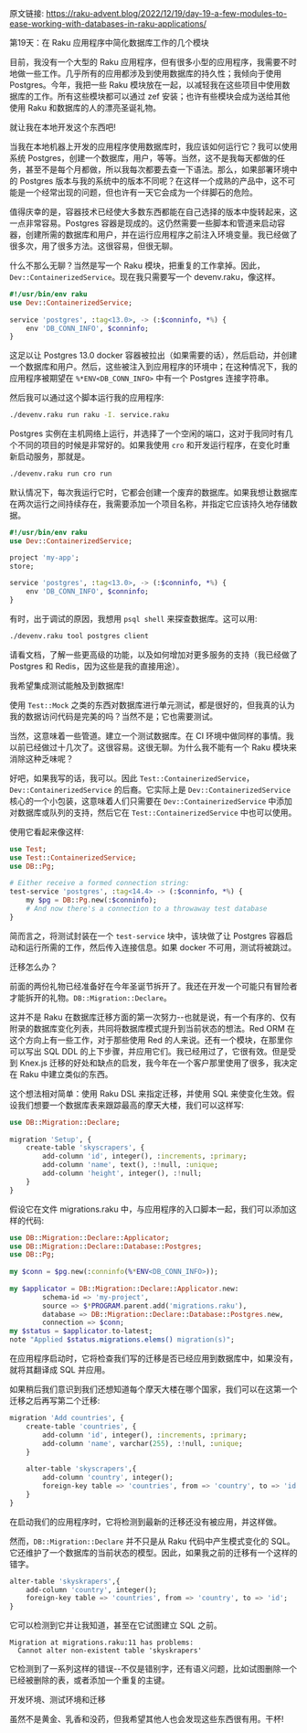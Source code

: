 原文链接: https://raku-advent.blog/2022/12/19/day-19-a-few-modules-to-ease-working-with-databases-in-raku-applications/

第19天：在 Raku 应用程序中简化数据库工作的几个模块

目前，我没有一个大型的 Raku 应用程序，但有很多小型的应用程序，我需要不时地做一些工作。几乎所有的应用都涉及到使用数据库的持久性；我倾向于使用 Postgres。今年，我把一些 Raku 模块放在一起，以减轻我在这些项目中使用数据库的工作。所有这些模块都可以通过 zef 安装；也许有些模块会成为送给其他使用 Raku 和数据库的人的漂亮圣诞礼物。

就让我在本地开发这个东西吧!

当我在本地机器上开发的应用程序使用数据库时，我应该如何运行它？我可以使用系统 Postgres，创建一个数据库，用户，等等。当然，这不是我每天都做的任务，甚至不是每个月都做，所以我每次都要去查一下语法。那么，如果部署环境中的 Postgres 版本与我的系统中的版本不同呢？在这样一个成熟的产品中，这不可能是一个经常出现的问题，但也许有一天它会成为一个绊脚石的危险。

值得庆幸的是，容器技术已经使大多数东西都能在自己选择的版本中旋转起来，这一点非常容易。Postgres 容器是现成的。这仍然需要一些脚本和管道来启动容器，创建所需的数据库和用户，并在运行应用程序之前注入环境变量。我已经做了很多次，用了很多方法。这很容易，但很无聊。

什么不那么无聊？当然是写一个 Raku 模块，把重复的工作拿掉。因此，`Dev::ContainerizedService`。现在我只需要写一个 devenv.raku，像这样。

```raku
#!/usr/bin/env raku
use Dev::ContainerizedService;
 
service 'postgres', :tag<13.0>, -> (:$conninfo, *%) {
    env 'DB_CONN_INFO', $conninfo;
}
```

这足以让 Postgres 13.0 docker 容器被拉出（如果需要的话），然后启动，并创建一个数据库和用户。然后，这些被注入到应用程序的环境中；在这种情况下，我的应用程序被期望在 `%*ENV<DB_CONN_INFO>` 中有一个 Postgres 连接字符串。

然后我可以通过这个脚本运行我的应用程序:

```bash
./devenv.raku run raku -I. service.raku
```

Postgres 实例在主机网络上运行，并选择了一个空闲的端口，这对于我同时有几个不同的项目的时候是非常好的。如果我使用 `cro` 和开发运行程序，在变化时重新启动服务，那就是。

```bash
./devenv.raku run cro run
```

默认情况下，每次我运行它时，它都会创建一个废弃的数据库。如果我想让数据库在两次运行之间持续存在，我需要添加一个项目名称，并指定它应该持久地存储数据。

```raku
#!/usr/bin/env raku
use Dev::ContainerizedService;

project 'my-app';
store;
 
service 'postgres', :tag<13.0>, -> (:$conninfo, *%) {
    env 'DB_CONN_INFO', $conninfo;
}
```

有时，出于调试的原因，我想用 `psql shell` 来探查数据库。这可以用:

```bash
./devenv.raku tool postgres client
```

请看文档，了解一些更高级的功能，以及如何增加对更多服务的支持（我已经做了 Postgres 和 Redis，因为这些是我的直接用途）。

我希望集成测试能触及到数据库!

使用 `Test::Mock` 之类的东西对数据库进行单元测试，都是很好的，但我真的认为我的数据访问代码是完美的吗？当然不是；它也需要测试。

当然，这意味着一些管道。建立一个测试数据库。在 CI 环境中做同样的事情。我以前已经做过十几次了。这很容易。这很无聊。为什么我不能有一个 Raku 模块来消除这种乏味呢？

好吧，如果我写的话，我可以。因此 `Test::ContainerizedService`，`Dev::ContainerizedService` 的后裔。它实际上是 `Dev::ContainerizedService` 核心的一个小包装，这意味着人们只需要在 `Dev::ContainerizedService` 中添加对数据库或队列的支持，然后它在 `Test::ContainerizedService` 中也可以使用。

使用它看起来像这样:

```raku
use Test;
use Test::ContainerizedService;
use DB::Pg;
 
# Either receive a formed connection string:
test-service 'postgres', :tag<14.4> -> (:$conninfo, *%) {
    my $pg = DB::Pg.new(:$conninfo);
    # And now there's a connection to a throwaway test database
}
```

简而言之，将测试封装在一个 `test-service` 块中，该块做了让 Postgres 容器启动和运行所需的工作，然后传入连接信息。如果 docker 不可用，测试将被跳过。

迁移怎么办？

前面的两份礼物已经准备好在今年圣诞节拆开了。我还在开发一个可能只有冒险者才能拆开的礼物。`DB::Migration::Declare`。

这并不是 Raku 在数据库迁移方面的第一次努力--也就是说，有一个有序的、仅有附录的数据库变化列表，共同将数据库模式提升到当前状态的想法。Red ORM 在这个方向上有一些工作，对于那些使用 Red 的人来说。还有一个模块，在那里你可以写出 SQL DDL 的上下步骤，并应用它们。我已经用过了，它很有效。但是受到 Knex.js 迁移的好处和缺点的启发，我今年在一个客户那里使用了很多，我决定在 Raku 中建立类似的东西。

这个想法相对简单：使用 Raku DSL 来指定迁移，并使用 SQL 来使变化生效。假设我们想要一个数据库表来跟踪最高的摩天大楼，我们可以这样写:

```raku
use DB::Migration::Declare;
 
migration 'Setup', {
    create-table 'skyscrapers', {
        add-column 'id', integer(), :increments, :primary;
        add-column 'name', text(), :!null, :unique;
        add-column 'height', integer(), :!null;
    }
}
```

假设它在文件 migrations.raku 中，与应用程序的入口脚本一起，我们可以添加这样的代码:

```raku
use DB::Migration::Declare::Applicator;
use DB::Migration::Declare::Database::Postgres;
use DB::Pg;
 
my $conn = $pg.new(:conninfo(%*ENV<DB_CONN_INFO>));
 
my $applicator = DB::Migration::Declare::Applicator.new:
        schema-id => 'my-project',
        source => $*PROGRAM.parent.add('migrations.raku'),
        database => DB::Migration::Declare::Database::Postgres.new,
        connection => $conn;
my $status = $applicator.to-latest;
note "Applied $status.migrations.elems() migration(s)";
```

在应用程序启动时，它将检查我们写的迁移是否已经应用到数据库中，如果没有，就将其翻译成 SQL 并应用。

如果稍后我们意识到我们还想知道每个摩天大楼在哪个国家，我们可以在这第一个迁移之后再写第二个迁移:

```raku
migration 'Add countries', {
    create-table 'countries', {
        add-column 'id', integer(), :increments, :primary;
        add-column 'name', varchar(255), :!null, :unique;
    }
 
    alter-table 'skyscrapers',{
        add-column 'country', integer();
        foreign-key table => 'countries', from => 'country', to => 'id';
    }
}
```

在启动我们的应用程序时，它将检测到最新的迁移还没有被应用，并这样做。

然而，`DB::Migration::Declare` 并不只是从 Raku 代码中产生模式变化的 SQL。它还维护了一个数据库的当前状态的模型。因此，如果我之前的迁移有一个这样的错字。

```raku
alter-table 'skyskrapers',{
    add-column 'country', integer();
    foreign-key table => 'countries', from => 'country', to => 'id';
}
```

它可以检测到它并让我知道，甚至在它试图建立 SQL 之前。
	
```
Migration at migrations.raku:11 has problems:
  Cannot alter non-existent table 'skyskrapers'
```

它检测到了一系列这样的错误--不仅是错别字，还有语义问题，比如试图删除一个已经被删除的表，或者添加一个重复的主键。

开发环境、测试环境和迁移

虽然不是黄金、乳香和没药，但我希望其他人也会发现这些东西很有用。干杯!